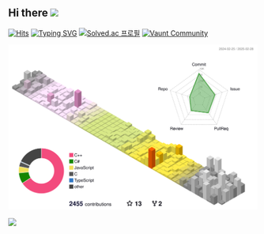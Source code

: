 ## Hi there <img src="https://media.giphy.com/media/hvRJCLFzcasrR4ia7z/giphy.gif" width="25">

[![Hits](https://hits.seeyoufarm.com/api/count/incr/badge.svg?url=https%3A%2F%2Fgithub.com%2Fkugorang&count_bg=%2379C83D&title_bg=%23555555&icon=&icon_color=%23E7E7E7&title=hits&edge_flat=false)](https://hits.seeyoufarm.com)
[![Typing SVG](https://readme-typing-svg.demolab.com?font=D2Coding&weight=100&size=16&duration=2000&pause=1&center=true&vCenter=true&width=105&height=20&lines=%EC%95%88%EB%85%95%ED%95%98%EC%84%B8%EC%9A%94~;%EA%B0%90%EC%82%AC%ED%95%B4%EC%9A%94~;%EC%9E%98+%EC%9E%88%EC%96%B4%EC%9A%94~;%EB%8B%A4%EC%8B%9C+%EB%A7%8C%EB%82%98%EC%9A%94~;kugorang+%F0%9F%A5%B8)](https://git.io/typing-svg)
[![Solved.ac 프로필](http://mazassumnida.wtf/api/mini/generate_badge?boj=kugorang)](https://solved.ac/kugorang)
[![Vaunt Community](https://api.vaunt.dev/v1/github/entities/kugorang/badges/community)](https://community.vaunt.dev/board/kugorang)

![3d-contrib-kugorang](./profile-3d-contrib/profile-season-animate.svg)

<a href="https://www.gitanimals.org/ko_KR" target="_blank" rel="noopener noreferrer">
<img
  src="https://render.gitanimals.org/farms/kugorang"
  width="75%"
/>
</a>
